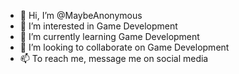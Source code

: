 - 👋 Hi, I’m @MaybeAnonymous
- 👀 I’m interested in Game Development
- 🌱 I’m currently learning Game Development
- 💞️ I’m looking to collaborate on Game Development
- 📫 To reach me, message me on social media
